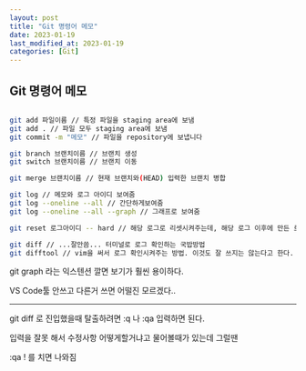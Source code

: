 ```yaml
---
layout: post
title: "Git 명령어 메모"
date: 2023-01-19
last_modified_at: 2023-01-19
categories: [Git]
---
```


## Git 명령어 메모

```bash

git add 파일이름 // 특정 파일을 staging area에 보냄
git add . // 파일 모두 staging area에 보냄
git commit -m "메모" // 파일을 repository에 보냅니다

git branch 브랜치이름 // 브랜치 생성
git switch 브랜치이름 // 브랜치 이동

git merge 브랜치이름 // 현재 브랜치와(HEAD) 입력한 브랜치 병합

git log // 메모와 로그 아이디 보여줌
git log --oneline --all // 간단하게보여줌
git log --oneline --all --graph // 그래프로 보여줌

git reset 로그아이디 -- hard // 해당 로그로 리셋시켜주는데, 해당 로그 이후에 만든 로그들은 삭제됨

git diff // ...잘안씀... 터미널로 로그 확인하는 국밥방법
git difftool // vim을 써서 로그 확인시켜주는 방법. 이것도 잘 쓰지는 않는다고 한다.
```

git graph 라는 익스텐션 깔면 보기가 훨씬 용이하다.

VS Code툴 안쓰고 다른거 쓰면 어떨진 모르겠다..

---

git diff 로 진입했을때 탈출하려면 :q 나 :qa 입력하면 된다.

입력을 잘못 해서 수정사항 어떻게할거냐고 물어볼때가 있는데 그럴땐

:qa ! 를 치면 나와짐

<br><br>
